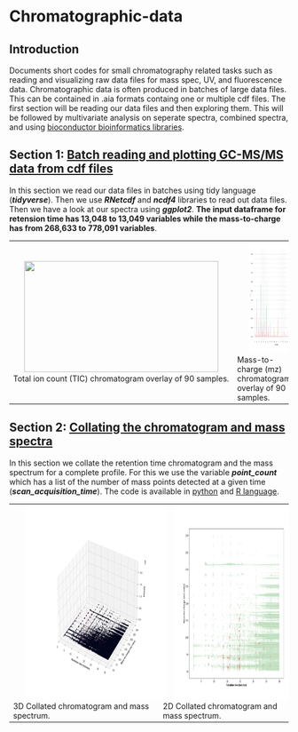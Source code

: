# Chromatographic-data

## Introduction
Documents short codes for small chromatography related tasks such as reading and visualizing raw data files for mass spec, UV, and fluorescence data. 
Chromatographic data is often produced in batches of large data files. This can be contained in .aia formats containg one or multiple cdf files.
The first section will be reading our data files and then exploring them. This will be followed by multivariate analysis on seperate spectra, combined spectra, and using [bioconductor bioinformatics libraries](https://bioconductor.org/packages/3.8/bioc/html/xcms.html).

## Section 1: [Batch reading and plotting GC-MS/MS data from cdf files](https://github.com/mpho-mafata/Chromatographic-data/blob/main/1.%20Batch%20reading%20and%20plotting%20GCMSMS%20raw%20files.md)

In this section we read our data files in batches using tidy language (*__tidyverse__*). Then we use *__RNetcdf__* and *__ncdf4__* libraries to read out data files.
Then we have a look at our spectra using *__ggplot2__*. __The input dataframe for retension time has 13,048 to 13,049 variables while the mass-to-charge has from 268,633 to 778,091 variables__.

<table>
 <tr>
<td>
  <img height="200" width="350" src="./gc_msms_figures/tic_overlay.jpg" hspace="20">
 <br clear="left"/>
  <figcaption>Total ion count (TIC) chromatogram overlay of 90 samples.</figcaption>
</td>


<td>
  <img height="200" width="350"  src="./gc_msms_figures/mz_overlay.jpg" hspace="20">
 <br clear="left"/>
   <figcaption>Mass-to-charge (mz) chromatogram overlay of 90 samples.</figcaption>
</td>
 </tr>
</table>

## Section 2: [Collating the chromatogram and mass spectra](https://github.com/mpho-mafata/Chromatographic-data/blob/main/3.Collating%20the%20chromatogram%20and%20the%20mass%20spectrum.md)
In this section we collate the retention time chromatogram and the mass spectrum for a complete profile. For this we use the variable *__point_count__* which has a list of the number of mass points detected at a given time (*__scan_acquisition_time__*). The code is available in [python](https://github.com/mpho-mafata/Chromatographic-data/blob/main/Chromatography.ipynb) and [R language](https://github.com/mpho-mafata/Chromatographic-data/blob/main/chromatography.R).

<table>
 <tr>
<td>
  <img height="350" width="500" src="./gc_msms_figures/3d_plot.jpg" hspace="20">
 <br clear="left"/>
  <figcaption>3D Collated chromatogram and mass spectrum.</figcaption>
</td>


<td>
  <img height="350" width="400" src="./gc_msms_figures/2d_plot.jpg" hspace="20">
 <br clear="left"/>
   <figcaption>2D Collated chromatogram and mass spectrum.</figcaption>
</td>
 </tr>
</table>

  
